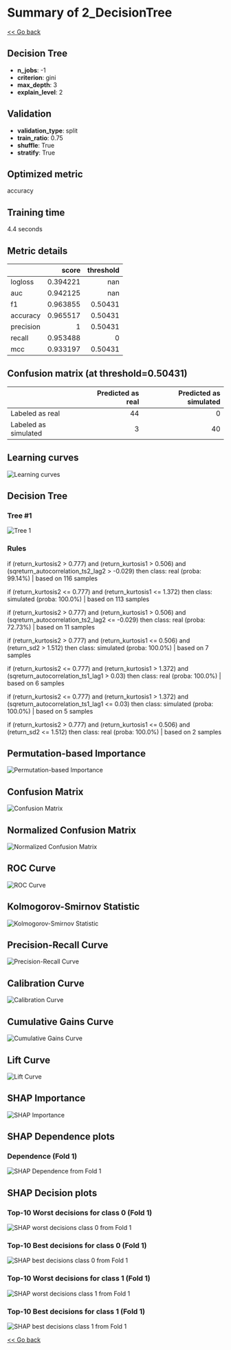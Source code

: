 # Summary of 2_DecisionTree

[<< Go back](../README.md)


## Decision Tree
- **n_jobs**: -1
- **criterion**: gini
- **max_depth**: 3
- **explain_level**: 2

## Validation
 - **validation_type**: split
 - **train_ratio**: 0.75
 - **shuffle**: True
 - **stratify**: True

## Optimized metric
accuracy

## Training time

4.4 seconds

## Metric details
|           |    score |   threshold |
|:----------|---------:|------------:|
| logloss   | 0.394221 |   nan       |
| auc       | 0.942125 |   nan       |
| f1        | 0.963855 |     0.50431 |
| accuracy  | 0.965517 |     0.50431 |
| precision | 1        |     0.50431 |
| recall    | 0.953488 |     0       |
| mcc       | 0.933197 |     0.50431 |


## Confusion matrix (at threshold=0.50431)
|                      |   Predicted as real |   Predicted as simulated |
|:---------------------|--------------------:|-------------------------:|
| Labeled as real      |                  44 |                        0 |
| Labeled as simulated |                   3 |                       40 |

## Learning curves
![Learning curves](learning_curves.png)

## Decision Tree 

### Tree #1
![Tree 1](learner_fold_0_tree.svg)

### Rules

if (return_kurtosis2 > 0.777) and (return_kurtosis1 > 0.506) and (sqreturn_autocorrelation_ts2_lag2 > -0.029) then class: real (proba: 99.14%) | based on 116 samples

if (return_kurtosis2 <= 0.777) and (return_kurtosis1 <= 1.372) then class: simulated (proba: 100.0%) | based on 113 samples

if (return_kurtosis2 > 0.777) and (return_kurtosis1 > 0.506) and (sqreturn_autocorrelation_ts2_lag2 <= -0.029) then class: real (proba: 72.73%) | based on 11 samples

if (return_kurtosis2 > 0.777) and (return_kurtosis1 <= 0.506) and (return_sd2 > 1.512) then class: simulated (proba: 100.0%) | based on 7 samples

if (return_kurtosis2 <= 0.777) and (return_kurtosis1 > 1.372) and (sqreturn_autocorrelation_ts1_lag1 > 0.03) then class: real (proba: 100.0%) | based on 6 samples

if (return_kurtosis2 <= 0.777) and (return_kurtosis1 > 1.372) and (sqreturn_autocorrelation_ts1_lag1 <= 0.03) then class: simulated (proba: 100.0%) | based on 5 samples

if (return_kurtosis2 > 0.777) and (return_kurtosis1 <= 0.506) and (return_sd2 <= 1.512) then class: real (proba: 100.0%) | based on 2 samples





## Permutation-based Importance
![Permutation-based Importance](permutation_importance.png)
## Confusion Matrix

![Confusion Matrix](confusion_matrix.png)


## Normalized Confusion Matrix

![Normalized Confusion Matrix](confusion_matrix_normalized.png)


## ROC Curve

![ROC Curve](roc_curve.png)


## Kolmogorov-Smirnov Statistic

![Kolmogorov-Smirnov Statistic](ks_statistic.png)


## Precision-Recall Curve

![Precision-Recall Curve](precision_recall_curve.png)


## Calibration Curve

![Calibration Curve](calibration_curve_curve.png)


## Cumulative Gains Curve

![Cumulative Gains Curve](cumulative_gains_curve.png)


## Lift Curve

![Lift Curve](lift_curve.png)



## SHAP Importance
![SHAP Importance](shap_importance.png)

## SHAP Dependence plots

### Dependence (Fold 1)
![SHAP Dependence from Fold 1](learner_fold_0_shap_dependence.png)

## SHAP Decision plots

### Top-10 Worst decisions for class 0 (Fold 1)
![SHAP worst decisions class 0 from Fold 1](learner_fold_0_shap_class_0_worst_decisions.png)
### Top-10 Best decisions for class 0 (Fold 1)
![SHAP best decisions class 0 from Fold 1](learner_fold_0_shap_class_0_best_decisions.png)
### Top-10 Worst decisions for class 1 (Fold 1)
![SHAP worst decisions class 1 from Fold 1](learner_fold_0_shap_class_1_worst_decisions.png)
### Top-10 Best decisions for class 1 (Fold 1)
![SHAP best decisions class 1 from Fold 1](learner_fold_0_shap_class_1_best_decisions.png)

[<< Go back](../README.md)
